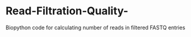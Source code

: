 # Read-Filtration-Quality-
Biopython code for calculating number of reads in filtered FASTQ entries
